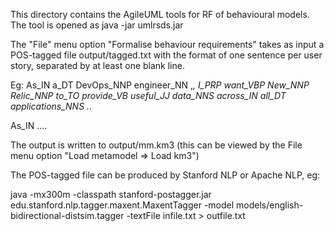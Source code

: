 This directory contains the AgileUML tools for RF of behavioural models. 
The tool is opened as 
java -jar umlrsds.jar

The "File" menu option "Formalise behaviour requirements" takes as input a POS-tagged file 
output/tagged.txt with the format of one sentence per user story, separated by at least one blank line. 

Eg: 
As_IN a_DT DevOps_NNP engineer_NN ,_, 
I_PRP want_VBP New_NNP Relic_NNP to_TO provide_VB useful_JJ data_NNS across_IN all_DT applications_NNS ._.

As_IN ....

The output is written to output/mm.km3
(this can be viewed by the File menu option "Load metamodel => Load km3")

The POS-tagged file can be produced by Stanford NLP or Apache NLP, eg:

java -mx300m -classpath stanford-postagger.jar edu.stanford.nlp.tagger.maxent.MaxentTagger -model models/english-bidirectional-distsim.tagger -textFile infile.txt > outfile.txt



